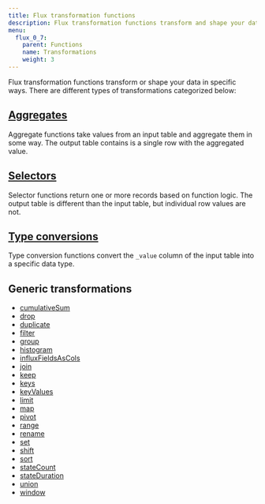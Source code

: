 ```yaml
---
title: Flux transformation functions
description: Flux transformation functions transform and shape your data in specific ways.
menu:
  flux_0_7:
    parent: Functions
    name: Transformations
    weight: 3
---
```


Flux transformation functions transform or shape your data in specific ways.
There are different types of transformations categorized below:

## [Aggregates](/flux/v0.7/functions/transformations/aggregates)
Aggregate functions take values from an input table and aggregate them in some way.
The output table contains is a single row with the aggregated value.

## [Selectors](/flux/v0.7/functions/transformations/selectors)
Selector functions return one or more records based on function logic.
The output table is different than the input table, but individual row values are not.

## [Type conversions](/flux/v0.7/functions/transformations/type-conversions)
Type conversion functions convert the `_value` column of the input table into a specific data type.

## Generic transformations
- [cumulativeSum](/flux/v0.7/functions/transformations/cumulativesum)
- [drop](/flux/v0.7/functions/transformations/drop)
- [duplicate](/flux/v0.7/functions/transformations/duplicate)
- [filter](/flux/v0.7/functions/transformations/filter)
- [group](/flux/v0.7/functions/transformations/group)
- [histogram](/flux/v0.7/functions/transformations/histogram)
- [influxFieldsAsCols](/flux/v0.7/functions/transformations/influxfieldsascols)
- [join](/flux/v0.7/functions/transformations/join)
- [keep](/flux/v0.7/functions/transformations/keep)
- [keys](/flux/v0.7/functions/transformations/keys)
- [keyValues](/flux/v0.7/functions/transformations/keyvalues)
- [limit](/flux/v0.7/functions/transformations/limit)
- [map](/flux/v0.7/functions/transformations/map)
- [pivot](/flux/v0.7/functions/transformations/pivot)
- [range](/flux/v0.7/functions/transformations/range)
- [rename](/flux/v0.7/functions/transformations/rename)
- [set](/flux/v0.7/functions/transformations/set)
- [shift](/flux/v0.7/functions/transformations/shift)
- [sort](/flux/v0.7/functions/transformations/sort)
- [stateCount](/flux/v0.7/functions/transformations/statecount)
- [stateDuration](/flux/v0.7/functions/transformations/stateduration)
- [union](/flux/v0.7/functions/transformations/union)
- [window](/flux/v0.7/functions/transformations/window)
